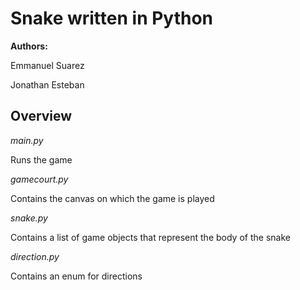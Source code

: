 <h1> Snake written in Python </h1>

<b>Authors:</b>

Emmanuel Suarez

Jonathan Esteban

<h2> Overview </h2>

<i> main.py </i>

Runs the game

<i> gamecourt.py </i>

Contains the canvas on which the game is played

<i> snake.py </i>

Contains a list of game objects that represent the body of the snake

<i> direction.py </i>

Contains an enum for directions

